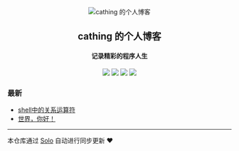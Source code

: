 <p align="center"><img alt="cathing 的个人博客" src="https://static.b3log.org/images/brand/solo-32.png"></p><h2 align="center">
cathing 的个人博客
</h2>

<h4 align="center">记录精彩的程序人生</h4>
<p align="center"><a title="cathing 的个人博客" target="_blank" href="https://github.com/cathing/solo-blog"><img src="https://img.shields.io/github/last-commit/cathing/solo-blog.svg?style=flat-square&color=FF9900"></a>
<a title="GitHub repo size in bytes" target="_blank" href="https://github.com/cathing/solo-blog"><img src="https://img.shields.io/github/repo-size/cathing/solo-blog.svg?style=flat-square"></a>
<a title="Solo Version" target="_blank" href="https://github.com/b3log/solo/releases"><img src="https://img.shields.io/badge/solo-3.6.4-f1e05a.svg?style=flat-square&color=blueviolet"></a>
<a title="Hits" target="_blank" href="https://github.com/b3log/hits"><img src="https://hits.b3log.org/cathing/solo-blog.svg"></a></p>

### 最新

* [shell中的关系运算符](http://www.kidcaoblog.com/articles/2019/09/04/1567587133945.html)
* [世界，你好！](http://www.kidcaoblog.com/hello-solo)



---

本仓库通过 [Solo](https://github.com/b3log/solo) 自动进行同步更新 ❤️ 